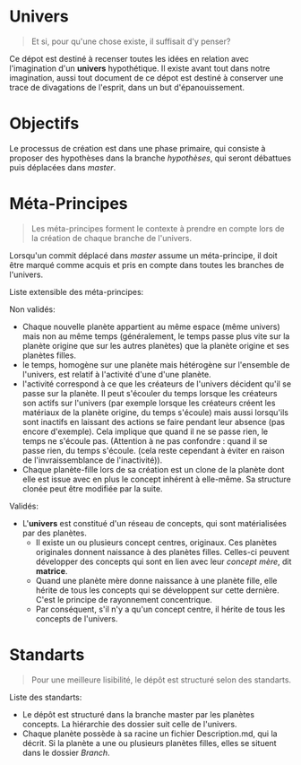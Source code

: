 # Univers
>Et si, pour qu'une chose existe, il suffisait d'y penser?

Ce dépot est destiné à recenser toutes les idées en relation avec l'imagination d'un __univers__ hypothétique. Il existe avant tout dans notre imagination, aussi tout document de ce dépot est destiné à conserver une trace de divagations de l'esprit, dans un but d'épanouissement.

Objectifs
=========
Le processus de création est dans une phase primaire, qui consiste à proposer des hypothèses dans la branche *hypothèses*, qui seront débattues puis déplacées dans *master*.

Méta-Principes
=============
>Les méta-principes forment le contexte à prendre en compte lors de la création de chaque branche de l'univers.

Lorsqu'un commit déplacé dans *master* assume un méta-principe, il doit être marqué comme acquis et pris en compte dans toutes les branches de l'univers.

Liste extensible des méta-principes:

Non validés:
- Chaque nouvelle planète appartient au même espace (même univers) mais non au même temps (généralement, le temps passe plus vite sur la planète origine que sur les autres planètes) que la planète origine et ses planètes filles.
- le temps, homogène sur une planète mais hétérogène sur l'ensemble de l'univers, est relatif à l'activité d'une d'une planète. 
- l'activité correspond à ce que les créateurs de l'univers décident qu'il se passe sur la planète. Il peut s'écouler du temps lorsque les créateurs son actifs sur l'univers (par exemple lorsque les créateurs créent les matériaux de la planète origine, du temps s'écoule) mais aussi lorsqu'ils sont inactifs en laissant des actions se faire pendant leur absence (pas encore d'exemple). Cela implique que quand il ne se passe rien, le temps ne s'écoule pas. (Attention à ne pas confondre : quand il se passe rien, du temps s'écoule. (cela reste cependant à éviter en raison de l'invraissemblance de l'inactivité)).
- Chaque planète-fille lors de sa création est un clone de la planète dont elle est issue avec en plus le concept inhérent à elle-même. Sa structure clonée peut être modifiée par la suite.

Validés:
- L'__univers__ est constitué d'un réseau de concepts, qui sont matérialisées par des planètes.
    - Il existe un ou plusieurs concept centres, originaux. Ces planètes originales donnent naissance à des planètes filles. Celles-ci peuvent développer des concepts qui sont en lien avec leur *concept mère*, dit **matrice**.
    - Quand une planète mère donne naissance à une planète fille, elle hérite de tous les concepts qui se développent sur cette dernière. C'est le principe de rayonnement concentrique.
    - Par conséquent, s'il n'y a qu'un concept centre, il hérite de tous les concepts de l'univers.

Standarts
===

> Pour une meilleure lisibilité, le dépôt est structuré selon des standarts.

Liste des standarts:

- Le dépôt est structuré dans la branche master par les planètes concepts. La hiérarchie des dossier suit celle de l'univers.
- Chaque planète possède à sa racine un fichier <nolink>Description.md</nolink>, qui la décrit. Si la planète a une ou plusieurs planètes filles, elles se situent dans le dossier *Branch*.